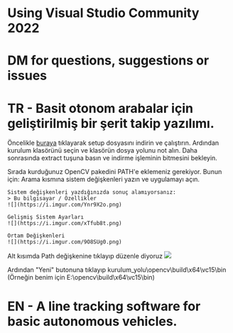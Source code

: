 # Using Visual Studio Community 2022
# DM for questions, suggestions or issues

# TR - Basit otonom arabalar için geliştirilmiş bir şerit takip yazılımı.

Öncelikle [buraya](https://sourceforge.net/projects/opencvlibrary/files/4.5.1/opencv-4.5.1-vc14_vc15.exe/download) tıklayarak setup dosyasını indirin ve çalıştırın. 
Ardından kurulum klasörünü seçin ve klasörün dosya yolunu not alın.
Daha sonrasında extract tuşuna basın ve indirme işleminin bitmesini bekleyin.

Sırada kurduğunuz OpenCV pakedini PATH'e eklemeniz gerekiyor.
Bunun için:
  Arama kısmına sistem değişkenleri yazın ve uygulamayı açın.
  
  
    Sistem değişkenleri yazdığınızda sonuç alamıyorsanız:
    > Bu bilgisayar / Özellikler
    ![](https://i.imgur.com/Ynr9X2o.png)
    
    Gelişmiş Sistem Ayarları
    ![](https://i.imgur.com/xTfub8t.png)
    
    Ortam Değişkenleri
    ![](https://i.imgur.com/9O8SUg0.png)
    
    
 Alt kısımda Path değişkenine tıklayıp düzenle diyoruz
 ![](https://i.imgur.com/kxOCf7r.png)
    
 Ardından "Yeni" butonuna tıklayıp kurulum_yolu\opencv\build\x64\vc15\bin (Örneğin benim için E:\opencv\build\x64\vc15\bin)
  


# EN - A line tracking software for basic autonomous vehicles.

